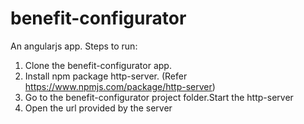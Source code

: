 # benefit-configurator
An angularjs app.
Steps to run:
1. Clone the benefit-configurator app.
2. Install npm package http-server. (Refer https://www.npmjs.com/package/http-server)
3. Go to the benefit-configurator project folder.Start the http-server
4. Open the url provided by the server

